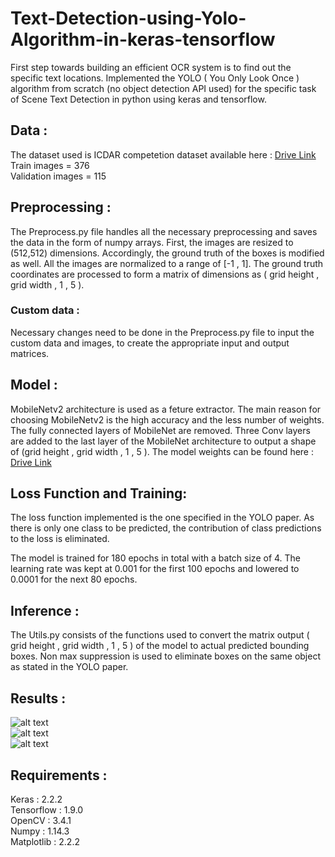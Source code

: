 # Text-Detection-using-Yolo-Algorithm-in-keras-tensorflow

First step towards building an efficient OCR system is to find out the specific text locations. Implemented the YOLO ( You Only Look Once ) algorithm from scratch (no object detection API used) for the specific task of Scene Text Detection in python using keras and tensorflow.

## Data : 

The dataset used is ICDAR competetion dataset available here : [Drive Link](https://drive.google.com/open?id=1ObrV9pbH_-LBGbIodWgB6W4dtQloTTH6)
<br />
Train images = 376 <br />
Validation images = 115

## Preprocessing :

The Preprocess.py file handles all the necessary preprocessing and saves the data in the form of numpy arrays. First, the images are resized to (512,512) dimensions. Accordingly, the ground truth of the boxes is modified as well. All the images are normalized to a range of [-1 , 1]. The ground truth coordinates are processed to form a matrix of dimensions as ( grid height , grid width , 1 , 5 ). 

### Custom data :
Necessary changes need to be done in the Preprocess.py file to input the custom data and images, to create the appropriate input and output matrices. 

## Model :

MobileNetv2 architecture is used as a feture extractor. The main reason for choosing MobileNetv2 is the high accuracy and the less number of weights. The fully connected layers of MobileNet are removed. Three Conv layers are added to the last layer of the MobileNet architecture to output a shape of (grid height , grid width , 1 , 5 ). The model weights can be found here : [Drive Link](https://drive.google.com/open?id=1OwrEu6SeaNM3l_clLN9F40W-tMpRfz97)


## Loss Function and Training:

The loss function implemented is the one specified in the YOLO paper. As there is only one class to be predicted, the contribution of class predictions to the loss is eliminated. 
<br />

The model is trained for 180 epochs in total with a batch size of 4.  The learning rate was kept at 0.001 for the first 100 epochs and lowered to 0.0001 for the next 80 epochs. 

## Inference :

The Utils.py consists of the functions used to convert the matrix output ( grid height , grid width , 1 , 5 ) of the model to actual predicted bounding boxes. Non max suppression is used to eliminate boxes on the same object as stated in the YOLO paper.

## Results :

![alt text](https://github.com/Neerajj9/Text-Detection-using-Yolo-Algorithm-in-keras-tensorflow/blob/master/Results1/28.jpg)
<br />
![alt text](https://github.com/Neerajj9/Text-Detection-using-Yolo-Algorithm-in-keras-tensorflow/blob/master/Results1/113.jpg)
<br />
![alt text](https://github.com/Neerajj9/Text-Detection-using-Yolo-Algorithm-in-keras-tensorflow/blob/master/Results1/114.jpg)
<br />

## Requirements : 
Keras : 2.2.2 <br />
Tensorflow : 1.9.0 <br />
OpenCV : 3.4.1 <br />
Numpy : 1.14.3 <br />
Matplotlib : 2.2.2 <br />
